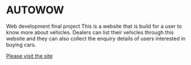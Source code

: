 # AUTOWOW
Web development final project
This is a website that is build for a user to know more about vehicles. Dealers can list their vehicles through this website and they can also collect the enquiry details of users interested in buying cars.

<a href="https://dhyanjoshy.pythonanywhere.com/"> Please visit the site </a>
